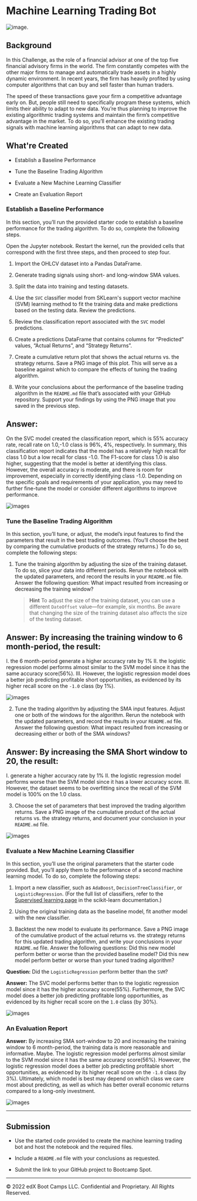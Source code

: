 # Machine Learning Trading Bot

![image.](pics/14-challenge-image.png)


## Background

In this Challenge, as the role of a financial advisor at one of the top five financial advisory firms in the world. The firm constantly competes with the other major firms to manage and automatically trade assets in a highly dynamic environment. In recent years, the firm has heavily profited by using computer algorithms that can buy and sell faster than human traders.

The speed of these transactions gave your firm a competitive advantage early on. But, people still need to specifically program these systems, which limits their ability to adapt to new data. You’re thus planning to improve the existing algorithmic trading systems and maintain the firm’s competitive advantage in the market. To do so, you’ll enhance the existing trading signals with machine learning algorithms that can adapt to new data.

## What're Created

* Establish a Baseline Performance

* Tune the Baseline Trading Algorithm

* Evaluate a New Machine Learning Classifier

* Create an Evaluation Report

### Establish a Baseline Performance

In this section, you’ll run the provided starter code to establish a baseline performance for the trading algorithm. To do so, complete the following steps.

Open the Jupyter notebook. Restart the kernel, run the provided cells that correspond with the first three steps, and then proceed to step four.

1. Import the OHLCV dataset into a Pandas DataFrame.

2. Generate trading signals using short- and long-window SMA values.

3. Split the data into training and testing datasets.

4. Use the `SVC` classifier model from SKLearn's support vector machine (SVM) learning method to fit the training data and make predictions based on the testing data. Review the predictions.

5. Review the classification report associated with the `SVC` model predictions.

6. Create a predictions DataFrame that contains columns for “Predicted” values, “Actual Returns”, and “Strategy Returns”.

7. Create a cumulative return plot that shows the actual returns vs. the strategy returns. Save a PNG image of this plot. This will serve as a baseline against which to compare the effects of tuning the trading algorithm.

8. Write your conclusions about the performance of the baseline trading algorithm in the `README.md` file that’s associated with your GitHub repository. Support your findings by using the PNG image that you saved in the previous step.

**Answer:**  
--
On the SVC model created the classification report, which is 55% accuracy rate, recall rate on 1.0,-1.0 class is 96%, 4%, respectively.
In summary, this classification report indicates that the model has a relatively high recall for class 1.0 but a low recall for class -1.0. The F1-score for class 1.0 is also higher, suggesting that the model is better at identifying this class. However, the overall accuracy is moderate, and there is room for improvement, especially in correctly identifying class -1.0. Depending on the specific goals and requirements of your application, you may need to further fine-tune the model or consider different algorithms to improve performance.

![images](pics/Image_3.jpg)

### Tune the Baseline Trading Algorithm

In this section, you’ll tune, or adjust, the model’s input features to find the parameters that result in the best trading outcomes. (You’ll choose the best by comparing the cumulative products of the strategy returns.) To do so, complete the following steps:

1. Tune the training algorithm by adjusting the size of the training dataset. To do so, slice your data into different periods. Rerun the notebook with the updated parameters, and record the results in your `README.md` file. Answer the following question: What impact resulted from increasing or decreasing the training window?

    > **Hint** To adjust the size of the training dataset, you can use a different `DateOffset` value&mdash;for example, six months. Be aware that changing the size of the training dataset also affects the size of the testing dataset.

**Answer:** By increasing the training window to 6 month-period, the result: 
--
I. the 6 month-period generate a higher accuracy rate by 1%
II. the logistic regression model performs almost similar to the SVM model since it has the same accuracy score(56%). 
III. However, the logistic regression model does a better job predicting profitable short opportunities, as evidenced by its higher recall score on the `-1.0` class (by 1%). 

![images](pics/Image_3.jpg)

2. Tune the trading algorithm by adjusting the SMA input features. Adjust one or both of the windows for the algorithm. Rerun the notebook with the updated parameters, and record the results in your `README.md` file. Answer the following question: What impact resulted from increasing or decreasing either or both of the SMA windows?

**Answer:** By increasing the SMA Short window to 20, the result: 
--
I. generate a higher accuracy rate by 1%
II. the logistic regression model performs worse than the SVM model since it has a lower accuracy score. 
III. However, the dataset seems to be overfitting since the recall of the SVM model is 100% on the 1.0 class. 

3. Choose the set of parameters that best improved the trading algorithm returns. Save a PNG image of the cumulative product of the actual returns vs. the strategy returns, and document your conclusion in your `README.md` file.

![images](pics/Image_2.jpg)

### Evaluate a New Machine Learning Classifier

In this section, you’ll use the original parameters that the starter code provided. But, you’ll apply them to the performance of a second machine learning model. To do so, complete the following steps:

1. Import a new classifier, such as `AdaBoost`, `DecisionTreeClassifier`, or `LogisticRegression`. (For the full list of classifiers, refer to the [Supervised learning page](https://scikit-learn.org/stable/supervised_learning.html) in the scikit-learn documentation.)

2. Using the original training data as the baseline model, fit another model with the new classifier.

3. Backtest the new model to evaluate its performance. Save a PNG image of the cumulative product of the actual returns vs. the strategy returns for this updated trading algorithm, and write your conclusions in your `README.md` file. Answer the following questions: Did this new model perform better or worse than the provided baseline model? Did this new model perform better or worse than your tuned trading algorithm?


**Question:** Did the `LogisticRegression` perform better than the `SVM`?

**Answer:** The SVC model performs better than to the logistic regression model since it has the higher accuracy score(55%). Furthermore, the SVC model does a better job predicting profitable long opportunities, as evidenced by its higher recall score on the `1.0` class (by 30%). 

![images](pics/Image_1.jpg)

### An Evaluation Report

**Answer:** By increasing SMA sort-window to 20 and increasing the training window to 6 month-period, the training data is more reasonable and informative. Maybe. The logistic regression model performs almost similar to the SVM model since it has the same accuracy score(56%). However, the logistic regression model does a better job predicting profitable short opportunities, as evidenced by its higher recall score on the `-1.0` class (by 3%). Ultimately, which model is best may depend on which class we care most about predicting, as well as which has better overall economic returns compared to a long-only investment.

![images](pics/Image5.jpg)

---

## Submission

* Use the started code provided to create the machine learning trading bot and host the notebook and the required files.

* Include a `README.md` file with your conclusions as requested.

* Submit the link to your GitHub project to Bootcamp Spot.

---

© 2022 edX Boot Camps LLC. Confidential and Proprietary. All Rights Reserved.
